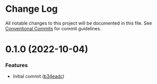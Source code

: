 # Change Log

All notable changes to this project will be documented in this file.
See [Conventional Commits](https://conventionalcommits.org) for commit guidelines.

# 0.1.0 (2022-10-04)


### Features

* Initial commit ([b34eadc](https://github.com/nawimi/nodejs-commons/commit/b34eadc2e4e0868ca184175bbdae06ca4be62aa2))
